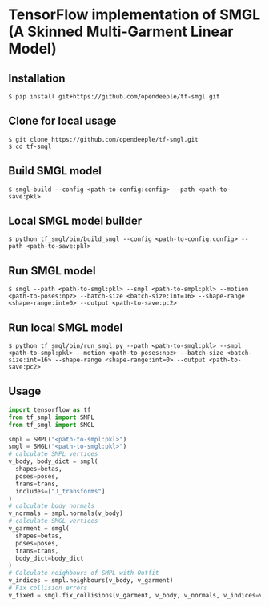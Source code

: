 # TensorFlow implementation of SMGL (A Skinned Multi-Garment Linear Model)

## Installation
```
$ pip install git+https://github.com/opendeeple/tf-smgl.git
```

## Clone for local usage
```
$ git clone https://github.com/opendeeple/tf-smgl.git
$ cd tf-smgl
```

## Build SMGL model
```
$ smgl-build --config <path-to-config:config> --path <path-to-save:pkl>
```
## Local SMGL model builder
```
$ python tf_smgl/bin/build_smgl --config <path-to-config:config> --path <path-to-save:pkl>
```

## Run SMGL model
```
$ smgl --path <path-to-smgl:pkl> --smpl <path-to-smpl:pkl> --motion <path-to-poses:npz> --batch-size <batch-size:int=16> --shape-range <shape-range:int=0> --output <path-to-save:pc2>
```
## Run local SMGL model
```
$ python tf_smgl/bin/run_smgl.py --path <path-to-smgl:pkl> --smpl <path-to-smpl:pkl> --motion <path-to-poses:npz> --batch-size <batch-size:int=16> --shape-range <shape-range:int=0> --output <path-to-save:pc2>
```

## Usage
```py
import tensorflow as tf
from tf_smpl import SMPL
from tf_smgl import SMGL

smpl = SMPL("<path-to-smpl:pkl>")
smgl = SMGL("<path-to-smgl:pkl>")
# calculate SMPL vertices
v_body, body_dict = smpl(
  shapes=betas,
  poses=poses,
  trans=trans,
  includes=["J_transforms"]
)
# calculate body normals
v_normals = smpl.normals(v_body)
# calculate SMGL vertices
v_garment = smgl(
  shapes=betas, 
  poses=poses, 
  trans=trans, 
  body_dict=body_dict
)
# Calculate neighbours of SMPL with Outfit
v_indices = smpl.neighbours(v_body, v_garment)
# Fix collision errors
v_fixed = smgl.fix_collisions(v_garment, v_body, v_normals, v_indices=v_indices)
```
